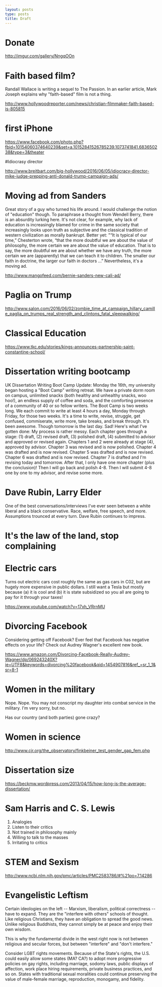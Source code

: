 ```yaml
---
layout: posts
type: posts
title: Draft
---
```



# Donate

http://imgur.com/gallery/NngqOOn


# Faith based film?

Randall Wallace is writing a sequel to The Passion.
In an earlier article, Mark Joseph explains why "faith-based" film is not a thing.

http://www.hollywoodreporter.com/news/christian-filmmaker-faith-based-is-805815


# first iPhone

https://www.facebook.com/photo.php?fbid=10154060374640239&set=a.10152841526785239.1073741841.683650238&type=3&theater


#Idiocrasy director

http://www.breitbart.com/big-hollywood/2016/06/05/idiocracy-director-mike-judge-prepping-anti-donald-trump-campaign-ads/


# Moving ad from Sanders

Great story of a guy who turned his life around.
I would challenge the notion of "education" though. To paraphrase a thought from Wendell Berry, there is an absurdity lurking here. It's not clear, for example, why lack of education is increasingly blamed for crime in the same society that increasingly looks upon truth as subjective and the classical tradition of western civilization as morally bankrupt.
Better yet: "“It is typical of our time,” Chesterton wrote, “that the more doubtful we are about the value of philosophy, the more certain we are about the value of education. That is to say, the more doubtful we are about whether we have any truth, the more certain we are (apparently) that we can teach it to children. The smaller our faith in doctrine, the larger our faith in doctors …”
Nevertheless, it's a moving ad.


http://www.mangofeed.com/bernie-sanders-new-cali-ad/


# Paglia on Trump

http://www.salon.com/2016/06/02/zombie_time_at_campaign_hillary_camille_paglia_on_trumps_real_strength_and_clintons_fatal_sleepwalking/


# Classical Education

https://www.tkc.edu/stories/kings-announces-partnership-saint-constantine-school/


# Dissertation writing bootcamp

UK Dissertation Writing Boot Camp Update:
Monday the 16th, my university began hosting a "Boot Camp" writing retreat. We have a private dorm room on campus, unlimited snacks (both healthy and unhealthy snacks, woo hoo!), an endless supply of coffee and soda, and the comforting presence of a community of 40 or so fellow writers.
The Boot Camp is two weeks long. We each commit to write at least 4 hours a day, Monday through Friday, for those two weeks. It's a time to write, revise, struggle, get confused, commiserate, write more, take breaks, and break through.
It's been awesome. Though tomorrow is the last day. Sad!
Here's what I've gotten done:
My process is rather messy. Each chapter goes through a stage: (1) draft, (2) revised draft, (3) polished draft, (4) submitted to advisor and approved or revised again.
Chapters 1 and 2 were already at stage (4), approved by advisor.
Chapter 3 was revised and is now polished.
Chapter 4 was drafted and is now revised.
Chapter 5 was drafted and is now revised.
Chapter 6 was drafted and is now revised. 
Chapter 7 is drafted and I'm revising today and tomorrow.
After that, I only have one more chapter (plus the conclusion)!
Then I will go back and polish 4-8. Then I will submit 4-8 one by one to my advisor, and revise some more.


# Dave Rubin, Larry Elder

One of the best conversations/interviews I've ever seen between a white liberal and a black conservative. Race, welfare, free speech, and more.
Assumptions trounced at every turn. Dave Rubin continues to impress.


# It's the law of the land, stop complaining


# Electric cars

Turns out electric cars cost roughly the same as gas cars in C02, but are hugely more expensive in public dollars. I still want a Tesla but mostly because (a) it is cool and (b) it is state subsidized so you all are going to pay for it through your taxes!

https://www.youtube.com/watch?v=17xh_VRrnMU


# Divorcing Facebook

Considering getting off Facebook? Ever feel that Facebook has negative effects on your life? Check out Audrey Wagner's excellent new book.


https://www.amazon.com/Divorcing-Facebook-Really-Audrey-Wagner/dp/069243240X?ie=UTF8&keywords=divorcing%20facebook&qid=1454907816&ref_=sr_1_1&sr=8-1

# Women in the military

Nope. Nope. You may not conscript my daughter into combat service in the military. I'm very sorry, but no.

Has our country (and both parties) gone crazy?


# Women in science

http://www.cjr.org/the_observatory/finkbeiner_test_gender_gap_fem.php

# Dissertation size

https://beckmw.wordpress.com/2013/04/15/how-long-is-the-average-dissertation/

# Sam Harris and C. S. Lewis

1. Analogies
2. Listen to their critics
3. Not trained in philosophy mainly
4. Willing to talk to the masses
5. Irritating to critics

# STEM and Sexism

http://www.ncbi.nlm.nih.gov/pmc/articles/PMC2583786/#%21po=7.14286


# Evangelistic Leftism

Certain ideologies on the left -- Marxism, liberalism, political correctness -- have to expand. They are the "interfere with others" schools of thought. Like religious Christians, they have an obligation to spread the good news. Unlike religious Buddhists, they cannot simply be at peace and enjoy their own wisdom. 

This is why the fundamental divide in the west right now is not between religious and secular forces, but between "interfere" and "don't interfere." 

Consider LGBT rights movements. Because of the State's rights, the U.S. could easily allow some states (MA? CA?) to adopt more progressive policies on gay rights, including marriage, sodomy laws, public displays of affection, work place hiring requirements, private business practices, and so on. States with traditional sexual moralities could continue preserving the value of male-female marriage, reproduction, monogamy, and fidelity. 